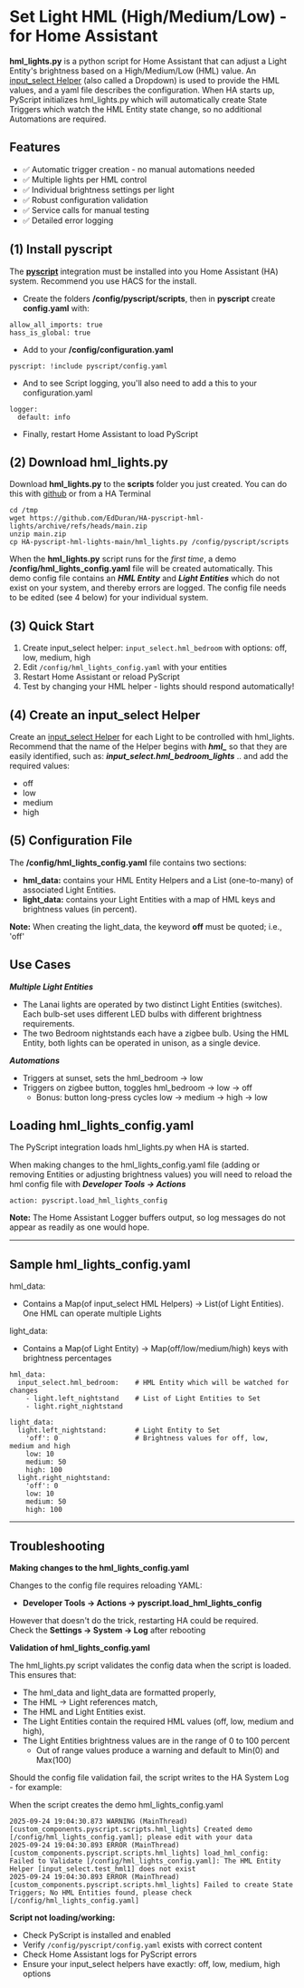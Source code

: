 # Set Light HML (High/Medium/Low) - for Home Assistant

**hml_lights.py** is a python script for Home Assistant that can adjust a Light Entity's
brightness based on a High/Medium/Low (HML) value. An [input_select Helper](https://www.home-assistant.io/integrations/input_select/)
(also called a Dropdown) is used to provide the HML values, and a yaml file describes the configuration.
When HA starts up, PyScript initializes hml_lights.py which will automatically create State Triggers
which watch the HML Entity state change, so no additional Automations are required.

## Features
- ✅ Automatic trigger creation - no manual automations needed
- ✅ Multiple lights per HML control
- ✅ Individual brightness settings per light
- ✅ Robust configuration validation
- ✅ Service calls for manual testing
- ✅ Detailed error logging

## (1) Install pyscript
The [**pyscript**](https://hacs-pyscript.readthedocs.io/en/stable/index.html) integration
must be installed into you Home Assistant (HA) system. Recommend you use HACS for the install.

- Create the folders **/config/pyscript/scripts**, then in **pyscript** create **config.yaml** with:
```
allow_all_imports: true
hass_is_global: true
```
- Add to your **/config/configuration.yaml**
```
pyscript: !include pyscript/config.yaml
```
- And to see Script logging, you'll also need to add a this to your configuration.yaml
```
logger:
  default: info
```
- Finally, restart Home Assistant to load PyScript

## (2) Download hml_lights.py

Download **hml_lights.py** to the **scripts** folder you just created. You can do this
with [github](https://github.com/EdDuran/HA-pyscript-hml-lights) or from a HA Terminal
```
cd /tmp
wget https://github.com/EdDuran/HA-pyscript-hml-lights/archive/refs/heads/main.zip
unzip main.zip
cp HA-pyscript-hml-lights-main/hml_lights.py /config/pyscript/scripts
```
When the **hml_lights.py** script runs for the _first time_, a demo **/config/hml_lights_config.yaml**
file will be created automatically. This demo config file contains an ***HML Entity*** and ***Light Entities***
which do not exist on your system, and thereby errors are logged. The config file needs to be edited
(see 4 below) for your individual system.

## (3) Quick Start
1. Create input_select helper: `input_select.hml_bedroom` with options: off, low, medium, high
2. Edit `/config/hml_lights_config.yaml` with your entities
3. Restart Home Assistant or reload PyScript
4. Test by changing your HML helper - lights should respond automatically!

## (4) Create an input_select Helper
Create an [input_select Helper](https://www.home-assistant.io/integrations/input_select/) for each Light to
be controlled with hml_lights. Recommend that the name of the Helper begins with ***hml_*** so that they are
easily identified, such as: ***input_select.hml_bedroom_lights*** .. and add the required values:
- off
- low
- medium
- high

## (5) Configuration File
The **/config/hml_lights_config.yaml** file contains two sections:
- **hml_data:** contains your HML Entity Helpers and a List (one-to-many) of associated Light Entities.
- **light_data:** contains your Light Entities with a map of HML keys and brightness values (in percent).

**Note:** When creating the light_data, the keyword **off** must be quoted; i.e., 'off'

## Use Cases
***Multiple Light Entities***
- The Lanai lights are operated by two distinct Light Entities (switches). Each bulb-set uses different LED bulbs with different brightness requirements.
- The two Bedroom nightstands each have a zigbee bulb. Using the HML Entity, both lights can be operated in unison, as a single device.

***Automations***
- Triggers at sunset, sets the hml_bedroom -> low
- Triggers on zigbee button, toggles hml_bedroom -> low -> off
  - Bonus: button long-press cycles low -> medium -> high -> low

## Loading hml_lights_config.yaml
The PyScript integration loads hml_lights.py when HA is started.

When making changes to the hml_lights_config.yaml file (adding or removing Entities or adjusting
brightness values) you will need to reload the hml config file with ***Developer Tools -> Actions***
```
action: pyscript.load_hml_lights_config
```

**Note:** The Home Assistant Logger buffers output, so log messages do not appear as readily as one would hope.

-----

## Sample hml_lights_config.yaml

hml_data:
- Contains a Map(of input_select HML Helpers) -> List(of Light Entities). One HML can operate multiple Lights

light_data:
- Contains a Map(of Light Entity) -> Map(off/low/medium/high) keys with brightness percentages
```
hml_data:
  input_select.hml_bedroom:    # HML Entity which will be watched for changes
    - light.left_nightstand    # List of Light Entities to Set
    - light.right_nightstand

light_data:
  light.left_nightstand:       # Light Entity to Set
    'off': 0                   # Brightness values for off, low, medium and high
    low: 10
    medium: 50
    high: 100
  light.right_nightstand:
    'off': 0
    low: 10
    medium: 50
    high: 100
```
-----

## Troubleshooting

**Making changes to the hml_lights_config.yaml**

Changes to the config file requires reloading YAML:
- **Developer Tools -> Actions -> pyscript.load_hml_lights_config**  

However that doesn't do the trick, restarting HA could be required.  
Check the **Settings -> System -> Log** after rebooting


**Validation of hml_lights_config.yaml**

The hml_lights.py script validates the config data when the script is loaded. This ensures
that:
- The hml_data and light_data are formatted properly,
- The HML -> Light references match,
- The HML and Light Entities exist.
- The Light Entities contain the required HML values (off, low, medium and high),
- The Light Entities brightness values are in the range of 0 to 100 percent
  - Out of range values produce a warning and default to Min(0) and Max(100)

Should the config file validation fail, the script writes to the HA System Log - for example:

When the script creates the demo hml_lights_config.yaml
```
2025-09-24 19:04:30.873 WARNING (MainThread) [custom_components.pyscript.scripts.hml_lights] Created demo [/config/hml_lights_config.yaml]; please edit with your data
2025-09-24 19:04:30.893 ERROR (MainThread) [custom_components.pyscript.scripts.hml_lights] load_hml_config: Failed to Validate [/config/hml_lights_config.yaml]: The HML Entity Helper [input_select.test_hml1] does not exist
2025-09-24 19:04:30.893 ERROR (MainThread) [custom_components.pyscript.scripts.hml_lights] Failed to create State Triggers; No HML Entities found, please check [/config/hml_lights_config.yaml]
```

**Script not loading/working:**
- Check PyScript is installed and enabled
- Verify `/config/pyscript/config.yaml` exists with correct content
- Check Home Assistant logs for PyScript errors
- Ensure your input_select helpers have exactly: off, low, medium, high options
